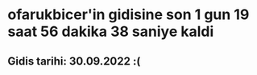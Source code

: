 # ofarukbicer'in gidisine son 1 gun 19 saat 56 dakika 38 saniye kaldi

## Gidis tarihi: 30.09.2022 :(